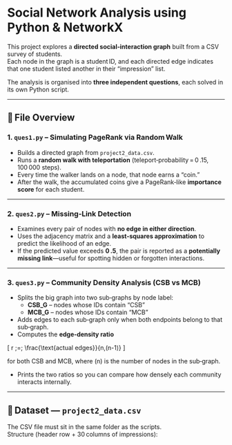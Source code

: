 # Social Network Analysis using Python & NetworkX

This project explores a **directed social‑interaction graph** built from a CSV survey of students.  
Each node in the graph is a student ID, and each directed edge indicates that one student listed another in their “impression” list.

The analysis is organised into **three independent questions**, each solved in its own Python script.

---

## 🔧 File Overview

### 1. `ques1.py` – Simulating PageRank via Random Walk  

* Builds a directed graph from `project2_data.csv`.  
* Runs a **random walk with teleportation** (teleport‑probability = 0 .15, 100 000 steps).  
* Every time the walker lands on a node, that node earns a “coin.”  
* After the walk, the accumulated coins give a PageRank‑like **importance score** for each student.

---

### 2. `ques2.py` – Missing‑Link Detection  

* Examines every pair of nodes with **no edge in either direction**.  
* Uses the adjacency matrix and a **least‑squares approximation** to predict the likelihood of an edge.  
* If the predicted value exceeds **0 .5**, the pair is reported as a **potentially missing link**—useful for spotting hidden or forgotten interactions.

---

### 3. `ques3.py` – Community Density Analysis (CSB vs MCB)  

* Splits the big graph into two sub‑graphs by node label:  
  * **CSB_G** – nodes whose IDs contain “CSB”  
  * **MCB_G** – nodes whose IDs contain “MCB”  
* Adds edges to each sub‑graph only when both endpoints belong to that sub‑graph.  
* Computes the **edge‑density ratio**  

\[
r \;=\; 
\frac{\text{actual edges}}{n\,(n-1)}
\]

for both CSB and MCB, where \(n\) is the number of nodes in the sub‑graph.  
* Prints the two ratios so you can compare how densely each community interacts internally.

---

## 📁 Dataset — `project2_data.csv`

The CSV file must sit in the same folder as the scripts.  
Structure (header row + 30 columns of impressions):

